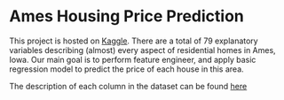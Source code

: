 # Ames Housing Price Prediction

This project is hosted on [Kaggle](https://www.kaggle.com/c/house-prices-advanced-regression-techniques).
There are a total of 79 explanatory variables describing (almost) every aspect of residential homes in Ames, Iowa. Our main goal is to perform feature engineer, and apply basic regression model to predict the price of each house in this area.

The description of each column in the dataset can be found [here](datasets/data_description.txt)
